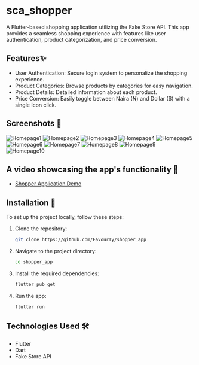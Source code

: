 # sca_shopper

A Flutter-based shopping application utilizing the Fake Store API. This app provides a seamless shopping experience with features like user authentication, product categorization, and price conversion.

## Features✨

- User Authentication: Secure login system to personalize the shopping experience.
- Product Categories: Browse products by categories for easy navigation.
- Product Details: Detailed information about each product.
- Price Conversion: Easily toggle between Naira (₦) and Dollar ($) with a single Icon click.

## Screenshots 📸

![Homepage1](./assets/screenshots/loadingState.png)
![Homepage2](./assets/screenshots/homePage.png)
![Homepage3](./assets/screenshots/products.png)
![Homepage4](./assets/screenshots/naira1.png)
![Homepage5](./assets/screenshots/dollar1.png)
![Homepage6](./assets/screenshots/naira2.png)
![Homepage7](./assets/screenshots/dollar2.png)
![Homepage8](./assets/screenshots/naira3.png)
![Homepage9](./assets/screenshots/dollar3.png)
![Homepage10](./assets/screenshots/naira4.png)


## A video showcasing the app's functionality 🎥

- [Shopper Application Demo](https://drive.google.com/file/d/1SjlgmwvB163GMaqgwOeu7gsGixyCvD29/view?usp=drive_link)


## Installation 🚀

To set up the project locally, follow these steps:

1. Clone the repository:
   ```bash
   git clone https://github.com/FavourTy/shopper_app

2. Navigate to the project directory:
   ```bash
   cd shopper_app

3. Install the required dependencies:
   ```bash
   flutter pub get 

4. Run the app:
   ```bash
   flutter run

## Technologies Used 🛠️

- Flutter
- Dart
- Fake Store API 